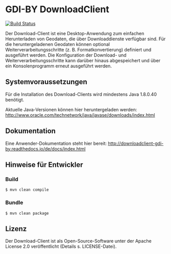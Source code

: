 # GDI-BY DownloadClient 
[![Build Status](https://travis-ci.org/gdi-by/downloadclient.svg?branch=master)](https://travis-ci.org/gdi-by/downloadclient)

Der Download-Client ist eine Desktop-Anwendung zum einfachen Herunterladen von Geodaten, die über Downloaddienste verfügbar sind. Für die heruntergeladenen Geodaten können optional Weiterverarbeitungsschritte (z. B. Formatkonvertierung) definiert und ausgeführt werden. Die Konfiguration der Download- und Weiterverarbeitungsschritte kann darüber hinaus abgespeichert und über ein Konsolenprogramm erneut ausgeführt werden.

## Systemvoraussetzungen

Für die Installation des Download-Clients wird mindestens Java 1.8.0.40 benötigt.

Aktuelle Java-Versionen können hier heruntergeladen werden: http://www.oracle.com/technetwork/java/javase/downloads/index.html


## Dokumentation

Eine Anwender-Dokumentation steht hier bereit: http://downloadclient-gdi-by.readthedocs.io/de/docs/index.html


## Hinweise für Entwickler

### Build

    $ mvn clean compile

### Bundle

    $ mvn clean package


## Lizenz

Der Download-Client ist als Open-Source-Software unter der Apache License 2.0 veröffentlicht (Details s. LICENSE-Datei).
